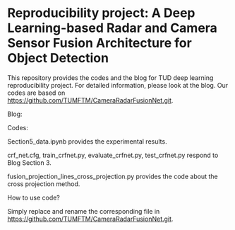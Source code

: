 # Reproducibility project: A Deep Learning-based Radar and Camera Sensor Fusion Architecture for Object Detection
This repository provides the codes and the blog for TUD deep learning reproducibility project. For detailed information, please look at the blog. Our codes are based on https://github.com/TUMFTM/CameraRadarFusionNet.git.

Blog: 

Codes:

  Section5_data.ipynb provides the experimental results.
  
  crf_net.cfg, train_crfnet.py, evaluate_crfnet.py, test_crfnet.py respond to Blog Section 3.
  
  fusion_projection_lines_cross_projection.py provides the code about the cross projection method.


How to use code?

Simply replace and rename the corresponding file in https://github.com/TUMFTM/CameraRadarFusionNet.git.
